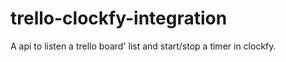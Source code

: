 # trello-clockfy-integration

A api to listen a trello board' list and start/stop a timer in clockfy.
